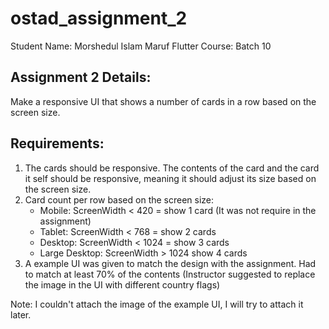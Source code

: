 # ostad_assignment_2

Student Name: Morshedul Islam Maruf
Flutter Course: Batch 10

## Assignment 2 Details:

Make a responsive UI that shows a number of cards in a row based on the screen size.

## Requirements:
1. The cards should be responsive. The contents of the card and the card it self should be 
   responsive, meaning it should adjust its size based on the screen size.
2. Card count per row based on the screen size:
   - Mobile: ScreenWidth < 420 = show 1 card (It was not require in the assignment)
   - Tablet: ScreenWidth < 768 = show 2 cards
   - Desktop: ScreenWidth < 1024 = show 3 cards
   - Large Desktop: ScreenWidth > 1024 show 4 cards
3. A example UI was given to match the design with the assignment. Had to match 
   at least 70% of the contents (Instructor suggested to replace the image in the UI with different country flags)

Note: I couldn't attach the image of the example UI, I will try to attach it later.
